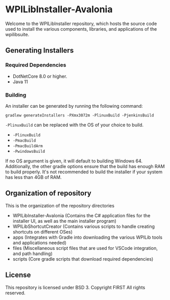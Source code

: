 # WPILibInstaller-Avalonia

Welcome to the WPILibInstaller repository, which hosts the source code used to install the various components, libraries, and applications of the wpilibsuite.

## Generating Installers

### Required Dependencies

- DotNetCore 8.0 or higher.
- Java 11

### Building

An installer can be generated by running the following command:

```
gradlew generateInstallers -PXmx3072m -PlinuxBuild -PjenkinsBuild
```

``-PlinuxBuild`` can be replaced with the OS of your choice to build.

- ``-PlinuxBuild``
- ``-PmacBuild``
- ``-PmacBuildArm``
- ``-PwindowsBuild``

If no OS argument is given, it will default to building Windows 64. Additionally, the other gradle options ensure that the build has enough RAM to build properly. It's not recommended to build the installer if your system has less than 4GB of RAM.

## Organization of repository

This is the organization of the repository directories

- WPILibInstaller-Avalonia (Contains the C# application files for the installer UI, as well as the main installer program)
- WPILibShortcutCreator (Contains various scripts to handle creating shortcuts on different OSes)
- apps (Integrates with Gradle into downloading the various WPILib tools and applications needed)
- files (Miscellaneous script files that are used for VSCode integration, and path handling)
- scripts (Core gradle scripts that download required dependencies)

## License

This repository is licensed under BSD 3. Copyright FIRST All rights reserved.
